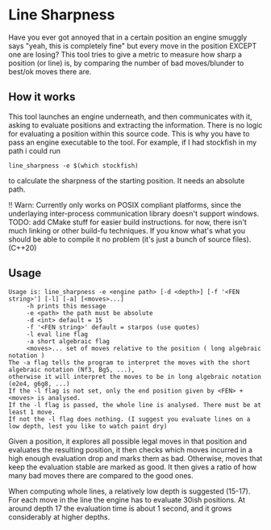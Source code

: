# Line Sharpness
Have you ever got annoyed that in a certain position an engine smuggly says "yeah, this is completely fine" but every move in the position EXCEPT one are losing?
This tool tries to give a metric to measure how sharp a position (or line) is, by comparing the number of bad moves/blunder to best/ok moves there are.

## How it works
This tool launches an engine underneath, and then communicates with it, asking to evaluate positions and extracting the information.
There is no logic for evaluating a position within this source code.
This is why you have to pass an engine executable to the tool. For example, if I had stockfish in my path i could run
```
line_sharpness -e $(which stockfish)
```
to calculate the sharpness of the starting position. It needs an absolute path.

!! Warn: Currently only works on POSIX compliant platforms, since the underlaying inter-process communication library doesn't support windows.
TODO: add CMake stuff for easier build instructions.
for now, there isn't much linking or other build-fu techniques.
If you know what's what you should be able to compile it no problem (it's just a bunch of source files). (C++20)

## Usage
```
Usage is: line_sharpness -e <engine path> [-d <depth>] [-f '<FEN string>'] [-l] [-a] [<moves>...] 
	 -h prints this message
	 -e <path> the path must be absolute
	 -d <int> default = 15
	 -f '<FEN string>' default = starpos (use quotes)
	 -l eval line flag
	 -a short algebraic flag
	 <moves>... set of moves relative to the position ( long algebraic notation )
The -a flag tells the program to interpret the moves with the short algebraic notation (Nf3, Bg5, ...),
otherwise it will interpret the moves to be in long algebraic notation (e2e4, g6g8, ...)
If the -l flag is not set, only the end position given by <FEN> + <moves> is analysed.
If the -l flag is passed, the whole line is analysed. There must be at least 1 move.
If not the -l flag does nothing. (I suggest you evaluate lines on a low depth, lest you like to watch paint dry)
```

Given a position, it explores all possible legal moves in that position and evaluates the resulting position, 
it then checks which moves incurred in a high enough evaluation drop and marks them as bad.
Otherwise, moves that keep the evaluation stable are marked as good.
It then gives a ratio of how many bad moves there are compared to the good ones.

When computing whole lines, a relatively low depth is suggested (15-17). For each move in the line the engine has to evaluate 30ish positions.
At around depth 17 the evaluation time is about 1 second, and it grows considerably at higher depths.



